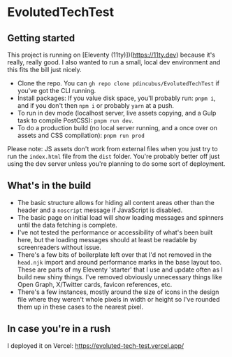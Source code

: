 # EvolutedTechTest

## Getting started

This project is running on [Eleventy (11ty)])(https://11ty.dev) because it's really, really good. I also wanted to run a small, local dev environment and this fits the bill just nicely.

* Clone the repo. You can `gh repo clone pdincubus/EvolutedTechTest` if you've got the CLI running.
* Install packages: If you value disk space, you'll probably run: `pnpm i`, and if you don't then `npm i` or probably `yarn` at a push.
* To run in dev mode (localhost server, live assets copying, and a Gulp task to compile PostCSS): `pnpm run dev`.
* To do a production build (no local server running, and a once over on assets and CSS compilation): `pnpm run prod`

Please note: JS assets don't work from external files when you just try to run the `index.html` file from the `dist` folder. You're probably better off just using the dev server unless you're planning to do some sort of deployment.

## What's in the build

* The basic structure allows for hiding all content areas other than the header and a `noscript` message if JavaScript is disabled.
* The basic page on initial load will show loading messages and spinners until the data fetching is complete.
* I've not tested the performance or accessibility of what's been built here, but the loading messages should at least be readable by screenreaders without issue.
* There's a few bits of boilerplate left over that I'd not removed in the `head.njk` import and around performance marks in the base layout too. These are parts of my Eleventy 'starter' that I use and update often as I build new shiny things. I've removed obviously unnecessary things like Open Graph, X/Twitter cards, favicon references, etc.
* There's a few instances, mostly around the size of icons in the design file where they weren't whole pixels in width or height so I've rounded them up in these cases to the nearest pixel.

## In case you're in a rush

I deployed it on Vercel: https://evoluted-tech-test.vercel.app/